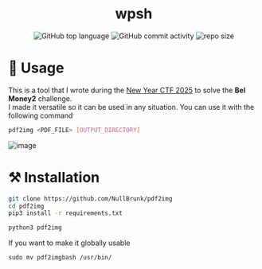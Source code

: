<div align="center">

# wpsh

![GitHub top language](https://img.shields.io/github/languages/top/NullBrunk/pdf2img?style=for-the-badge)
![GitHub commit activity](https://img.shields.io/github/commit-activity/m/NullBrunk/pdf2img?style=for-the-badge)
![repo size](https://img.shields.io/github/repo-size/NullBrunk/pdf2img?style=for-the-badge)
</div>


# 🚀 Usage

This is a tool that I wrote during the <a href="https://ctftime.org/event/2582/">New Year CTF 2025</a> to solve the **Bel Money2** challenge. <br>
I made it versatile so it can be used in any situation. You can use it with the following command

```bash
pdf2img <PDF_FILE> [OUTPUT_DIRECTORY]
```

![image](https://github.com/user-attachments/assets/8ffdf2c3-0a3d-4072-a2a7-0480eea35437)


# ⚒️ Installation

```bash
git clone https://github.com/NullBrunk/pdf2img
cd pdf2img
pip3 install -r requirements.txt

python3 pdf2img
```

If you want to make it globally usable
```
sudo mv pdf2imgbash /usr/bin/
```
